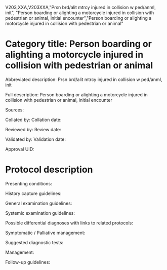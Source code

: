 V203,XXA,V203XXA,"Prsn brd/alit mtrcy injured in collision w ped/anml, init", "Person boarding or alighting a motorcycle injured in collision with pedestrian or animal, initial encounter","Person boarding or alighting a motorcycle injured in collision with pedestrian or animal"
# Category title: Person boarding or alighting a motorcycle injured in collision with pedestrian or animal

Abbreviated description: Prsn brd/alit mtrcy injured in collision w ped/anml, init

Full description: Person boarding or alighting a motorcycle injured in collision with pedestrian or animal, initial encounter

Sources:

Collated by:
Collation date:

Reviewed by:
Review date:

Validated by:
Validation date:

Approval UID:

# Protocol description

Presenting conditions:

History capture guidelines:

General examination guidelines:

Systemic examination guidelines:

Possible differential diagnoses with links to related protocols:

Symptomatic / Palliative management:

Suggested diagnostic tests:

Management:

Follow-up guidelines:
